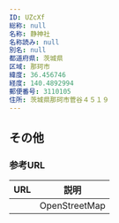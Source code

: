 ```yaml
---
ID: UZcXf
総称: null
名称: 静神社
名称読み: null
別名: null
都道府県: 茨城県
区域: 那珂市
緯度: 36.456746
経度: 140.4892994
郵便番号: 3110105
住所: 茨城県那珂市菅谷４５１９
---
```


## その他

### 参考URL

| URL | 説明          |
| --- | ------------- |
|     | OpenStreetMap |
